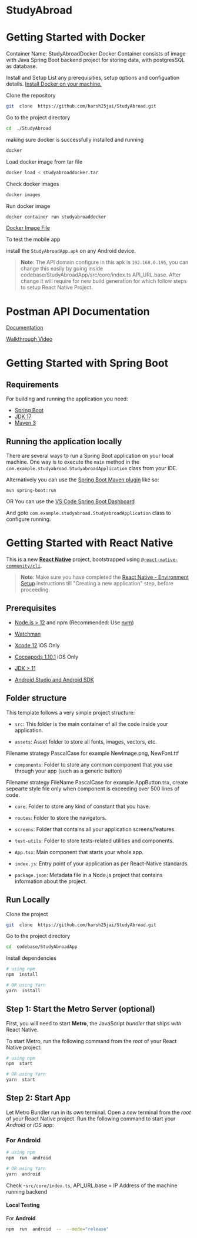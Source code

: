# StudyAbroad
# Getting Started with Docker
Container Name: StudyAbroadDocker
Docker Container consists of image with Java Spring Boot backend project for storing data, with postgresSQL as database.

Install and Setup
List any prerequisities, setup options and configuation details.
[Install Docker on your machine.](https://docs.docker.com/get-docker/)

Clone the repository
```bash
git  clone  https://github.com/harsh25jai/StudyAbroad.git
```
Go to the project directory
```bash
cd  ./StudyAbroad
```

making sure docker is successfully installed and running
```bash
docker
```

Load docker image from tar file
```bash
docker load < studyabroaddocker.tar
```

Check docker images
```bash
docker images
```

Run docker image
```bash
docker container run studyabroaddocker
```

[Docker Image File](https://drive.google.com/file/d/1K2MALbFI9kSP5K52nuLGTovJYKi8bkRa/view?usp=sharing)

To test the mobile app

install the `StudyAbroadApp.apk` on any Android device.
>**Note**: The API domain configure in this apk is `192.168.0.195`, you can change this easily by going inside codebase/StudyAbroadApp/src/core/index.ts API_URL.base. After change it will require for new build generation for which follow steps to setup React Native Project.

# Postman API Documentation
[Documentation](https://documenter.getpostman.com/view/15181770/2sA2xjzBPg)

[Walkthrough Video](https://drive.google.com/file/d/1rYugwXflpDYa6McuahBWmSIicGSl6sd4/view?usp=sharing)

# Getting Started with Spring Boot

## Requirements
For building and running the application you need:
- [Spring Boot](https://spring.io/)
- [JDK 17](https://www.oracle.com/java/technologies/javase/jdk17-archive-downloads.html)
- [Maven 3](https://maven.apache.org)

## Running the application locally

There are several ways to run a Spring Boot application on your local machine. One way is to execute the `main` method in the `com.example.studyabroad.StudyabroadApplication` class from your IDE.

Alternatively you can use the [Spring Boot Maven plugin](https://docs.spring.io/spring-boot/docs/current/reference/html/build-tool-plugins-maven-plugin.html) like so:

```
mvn spring-boot:run
```

OR
You can use the [VS Code Spring Boot Dashboard](https://marketplace.visualstudio.com/items?itemName=vscjava.vscode-spring-boot-dashboard)

And goto  `com.example.studyabroad.StudyabroadApplication` class to configure running.

# Getting Started with React Native
This is a new [**React Native**](https://reactnative.dev) project, bootstrapped using [`@react-native-community/cli`](https://github.com/react-native-community/cli).

>**Note**: Make sure you have completed the [React Native - Environment Setup](https://reactnative.dev/docs/environment-setup) instructions till "Creating a new application" step, before proceeding.

## Prerequisites
- [Node.js > 12](https://nodejs.org) and npm (Recommended: Use [nvm](https://github.com/nvm-sh/nvm))

- [Watchman](https://facebook.github.io/watchman)

- [Xcode 12](https://developer.apple.com/xcode) iOS Only

- [Cocoapods 1.10.1](https://cocoapods.org) iOS Only

- [JDK > 11](https://www.oracle.com/java/technologies/javase-jdk11-downloads.html)

- [Android Studio and Android SDK](https://developer.android.com/studio)

## Folder structure
This template follows a very simple project structure:
-  `src`: This folder is the main container of all the code inside your application.

-  `assets`: Asset folder to store all fonts, images, vectors, etc.

Filename strategy PascalCase for example NewImage.png, NewFont.ttf

-  `components`: Folder to store any common component that you use through your app (such as a generic button)

Filename strategy FileName PascalCase for example AppButton.tsx, create sepearte style file only when component is exceeding over 500 lines of code.

-  `core`: Folder to store any kind of constant that you have.

-  `routes`: Folder to store the navigators.

-  `screens`: Folder that contains all your application screens/features.

-  `test-utils`: Folder to store tests-related utilities and components.

-  `App.tsx`: Main component that starts your whole app.

-  `index.js`: Entry point of your application as per React-Native standards.

-  `package.json`: Metadata file in a Node.js project that contains information about the project.

  

## Run Locally
Clone the project
```bash
git  clone  https://github.com/harsh25jai/StudyAbroad.git
```
Go to the project directory
```bash
cd  codebase/StudyAbroadApp
```
Install dependencies

```bash
# using npm
npm  install

# OR using Yarn
yarn  install
```

## Step 1: Start the Metro Server (optional)
First, you will need to start **Metro**, the JavaScript _bundler_ that ships _with_ React Native.

To start Metro, run the following command from the _root_ of your React Native project:

```bash
# using npm
npm  start

# OR using Yarn
yarn  start
```

## Step 2: Start App
Let Metro Bundler run in its _own_ terminal. Open a _new_ terminal from the _root_ of your React Native project. Run the following command to start your _Android_ or _iOS_ app:

 
### For Android
```bash
# using npm
npm  run  android

# OR using Yarn
yarn  android
```

  
Check -`src/core/index.ts`, API_URL.base = IP Address of the machine running backend

  
#### Local Testing

For **Android**

```bash
npm  run  android  --  --mode="release"
```
 